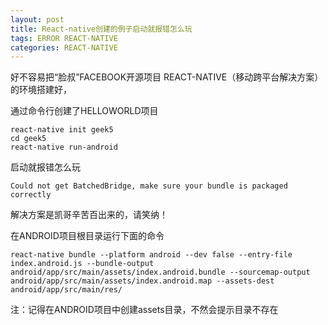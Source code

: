 ```yaml
---
layout: post
title: React-native创建的例子启动就报错怎么玩
tags: ERROR REACT-NATIVE
categories: REACT-NATIVE
---
```


好不容易把“脸叔”FACEBOOK开源项目 REACT-NATIVE（移动跨平台解决方案）的环境搭建好，

通过命令行创建了HELLOWORLD项目

```
react-native init geek5
cd geek5
react-native run-android
```
<!--more-->
启动就报错怎么玩

```
Could not get BatchedBridge, make sure your bundle is packaged correctly
```

解决方案是凯哥辛苦百出来的，请笑纳！

在ANDROID项目根目录运行下面的命令

```
react-native bundle --platform android --dev false --entry-file index.android.js --bundle-output android/app/src/main/assets/index.android.bundle --sourcemap-output android/app/src/main/assets/index.android.map --assets-dest android/app/src/main/res/
```

注：记得在ANDROID项目中创建assets目录，不然会提示目录不存在